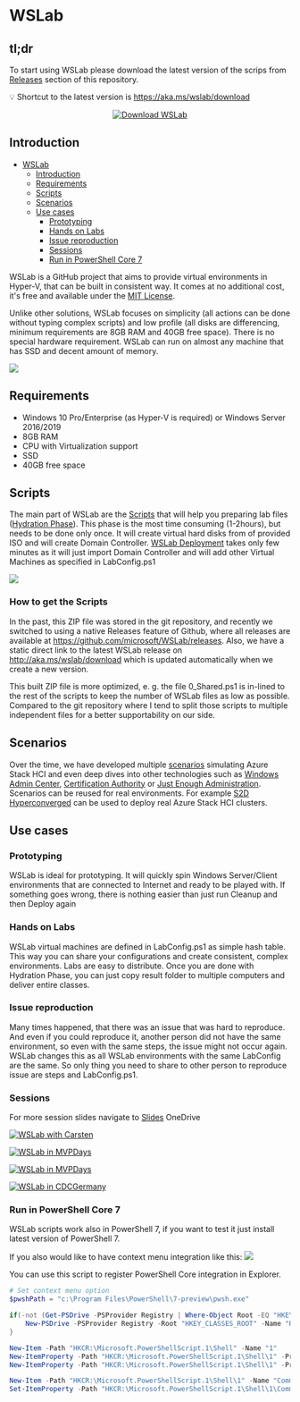 # WSLab

## tl;dr

To start using WSLab please download the latest version of the scrips from [Releases](https://github.com/microsoft/WSLab/releases) section of this repository.

💡 Shortcut to the latest version is https://aka.ms/wslab/download

<p align="center">
<a href="https://aka.ms/wslab/download"><img src="https://img.shields.io/static/v1?label=&message=Download+WSLab&color=blue&style=for-the-badge" title="Download WSLab scripts" alt="Download WSLab"></a>
</p>

## Introduction

<!-- TOC -->

- [WSLab](#wslab)
    - [Introduction](#introduction)
    - [Requirements](#requirements)
    - [Scripts](#scripts)
    - [Scenarios](#scenarios)
    - [Use cases](#use-cases)
        - [Prototyping](#prototyping)
        - [Hands on Labs](#hands-on-labs)
        - [Issue reproduction](#issue-reproduction)
        - [Sessions](#sessions)
        - [Run in PowerShell Core 7](#run-in-powershell-core-7)

<!-- /TOC -->

WSLab is a GitHub project that aims to provide virtual environments in Hyper-V, that can be built in consistent way. It comes at no additional cost, it's free and available under the [MIT License](License).

Unlike other solutions, WSLab focuses on simplicity (all actions can be done without typing complex scripts) and low profile (all disks are differencing, minimum requirements are 8GB RAM and 40GB free space). There is no special hardware requirement. WSLab can run on almost any machine that has SSD and decent amount of memory.

![](Docs/media/Hyper-V_Manager01.png)

## Requirements

* Windows 10 Pro/Enterprise (as Hyper-V is required) or Windows Server 2016/2019
* 8GB RAM
* CPU with Virtualization support
* SSD
* 40GB free space

## Scripts

The main part of WSLab are the [Scripts](https://aka.ms/wslabzip) that will help you preparing lab files ([Hydration Phase](Docs/wslab-hydration.md)). This phase is the most time consuming (1-2hours), but needs to be done only once. It will create virtual hard disks from of provided ISO and will create Domain Controller. [WSLab Deployment](Docs/wslab-deployment.md) takes only few minutes as it will just import Domain Controller and will add other Virtual Machines as specified in LabConfig.ps1

![](Docs/media/Explorer01.png)

### How to get the Scripts

In the past, this ZIP file was stored in the git repository, and recently we switched to using a native Releases feature of Github, where all releases are available at https://github.com/microsoft/WSLab/releases. Also, we have a static direct link to the latest WSLab release on http://aka.ms/wslab/download which is updated automatically when we create a new version.

This built ZIP file is more optimized, e. g. the file 0_Shared.ps1 is in-lined to the rest of the scripts to keep the number of WSLab files as low as possible. Compared to the git repository where I tend to split those scripts to multiple independent files for a better supportability on our side.

## Scenarios

Over the time, we have developed multiple [scenarios](Scenarios/) simulating Azure Stack HCI and even deep dives into other technologies such as [Windows Admin Center](Scenarios/Windows%20Admin%20Center%20and%20Enterprise%20CA), [Certification Authority](Scenarios/Certification%20Authority) or [Just Enough Administration](Scenarios/BitLocker%20with%20JEA). Scenarios can be reused for real environments. For example [S2D Hyperconverged](Scenarios/S2D%20Hyperconverged) can be used to deploy real Azure Stack HCI clusters.

## Use cases

### Prototyping

WSLab is ideal for prototyping. It will quickly spin Windows Server/Client environments that are connected to Internet and ready to be played with. If something goes wrong, there is nothing easier than just run Cleanup and then Deploy again

### Hands on Labs

WSLab virtual machines are defined in LabConfig.ps1 as simple hash table. This way you can share your configurations and create consistent, complex environments. Labs are easy to distribute. Once you are done with Hydration Phase, you can just copy result folder to multiple computers and deliver entire classes.

### Issue reproduction

Many times happened, that there was an issue that was hard to reproduce. And even if you could reproduce it, another person did not have the same environment, so even with the same steps, the issue might not occur again. WSLab changes this as all WSLab environments with the same LabConfig are the same. So only thing you need to share to other person to reproduce issue are steps and LabConfig.ps1.

### Sessions

For more session slides navigate to [Slides](https://1drv.ms/u/s!AjTsLJdE37DwtrsnIehxKx7N7XgoBg?e=r1sszn) OneDrive

[![WSLab with Carsten](/Docs/media/Create_great_demo_environments.png)](https://youtu.be/f3EH2NOM2Eg)

[![WSLab in MVPDays](/Docs/media/Monitoring_Azure_Stack_HCI_with_Grafana_thumb.png)](https://youtu.be/0K53z4LMT4U)

[![WSLab in MVPDays](/Docs/media/S2DSimulations_presentation_thumb.png)](https://youtu.be/u7d6Go8weBc)

[![WSLab in CDCGermany](/Docs/media/WSLab_Datacenter_Simulation_presentation_thumb.png)](https://youtu.be/5IX9OLEk50Q)

### Run in PowerShell Core 7
WSLab scripts work also in PowerShell 7, if you want to test it just install latest version of PowerShell 7.

If you also would like to have context menu integration like this:
![](Docs/media/Explorer02pwsh.png) 

You can use this script to register PowerShell Core integration in Explorer.

```powershell
# Set context menu option
$pwshPath = "c:\Program Files\PowerShell\7-preview\pwsh.exe"

if(-not (Get-PSDrive -PSProvider Registry | Where-Object Root -EQ "HKEY_CLASSES_ROOT")) {
    New-PSDrive -PSProvider Registry -Root "HKEY_CLASSES_ROOT" -Name "HKCR"
}

New-Item -Path "HKCR:\Microsoft.PowerShellScript.1\Shell" -Name "1"
New-ItemProperty -Path "HKCR:\Microsoft.PowerShellScript.1\Shell\1" -PropertyType String -Name "MUIVerb" -Value "Run with PowerShell &Core"
New-ItemProperty -Path "HKCR:\Microsoft.PowerShellScript.1\Shell\1" -PropertyType String -Name "Icon" -Value $pwshPath

New-Item -Path "HKCR:\Microsoft.PowerShellScript.1\Shell\1" -Name "Command"
Set-ItemProperty -Path "HKCR:\Microsoft.PowerShellScript.1\Shell\1\Command" -Name "(Default)" -Value ('"{0}" "-Command" "if((Get-ExecutionPolicy ) -ne ''AllSigned'') {{ Set-ExecutionPolicy -Scope Process Bypass }}; & ''%1''"' -f $pwshPath)

```
